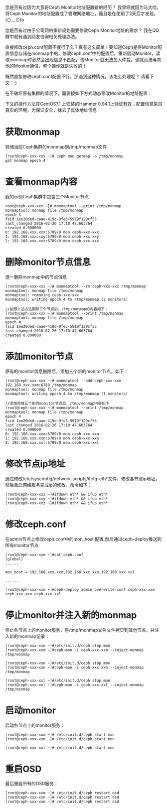 您是否有过因为大意将Ceph Monitor地址配置错的经历？ 我曾经就因为马大哈，将Ceph Monitor的地址配置成了管理网络地址，而且是在使用了2天后才发现。(⊙﹏⊙)b

您是否有过由于公司网络重新规划需要修改Ceph Monitor地址的需求？ 我在QQ群中就有遇到网友咨询相关处理办法。

直接修改ceph.conf配置不就行了么？真有这么简单！要知道Ceph是将Monitor配置信息存储在monmap中的，修改ceph.conf中的配置后，重新启动Monitor，读取monmap时必然会出现信息不匹配，该Monitor就无法加入仲裁，也就没法与其他的Monitor通信，整个操作就是失败的！

既然直接修改ceph.conf配置不行，那遇到这种情况，该怎么处理呢？ 请看下文：:)

在不破坏原有集群的情况下，需要按如下方式动态修改Monitor的地址配置：

下文的操作方法在CentOS7.1 上安装的Hammer 0.94.1上验证有效；配置信息来自真实的环境，为保证安全，抹去了具体地址信息

# 获取monmap

转储当前Ceph集群的monmap到/tmp/monmap文件
```
[root@ceph-xxx-xxx ~]# ceph mon getmap -o /tmp/monmap
got monmap epoch 4
```

# 查看monmap内容

我的示例Ceph集群中包含三个Monitor节点
```
root@ceph-xxx-xxx ~]# monmaptool --print /tmp/monmap
monmaptool: monmap file /tmp/monmap
epoch 4
fsid 1ee20ded-caae-419d-9fe3-5919f129cf55
last_changed 2016-02-26 17:10:47.603764
created 0.000000
0: 192.168.xxx.xxx:6789/0 mon.ceph-xxx-xxx
1: 192.168.xxx.xxy:6789/0 mon.ceph-xxx-xxy
2: 192.168.xxx.xxz:6789/0 mon.ceph-xxx-xxz
```

# 删除monitor节点信息

逐一删除monmap中的节点信息：
```
[root@ceph-xxx-xxx ~]# monmaptool --rm ceph-xxx-xxx /tmp/monmap 
monmaptool: monmap file /tmp/monmap
monmaptool: removing ceph-xxx-xxx
monmaptool: writing epoch 4 to /tmp/monmap (2 monitors)

//按照上述方法删除三个节点后，/tmp/monmap的内容如下：
[root@ceph-xxx-xxx ~]# monmaptool --print /tmp/monmap
monmaptool: monmap file /tmp/monmap
epoch 4
fsid 1ee20ded-caae-419d-9fe3-5919f129cf55
last_changed 2016-02-26 17:10:47.603764
created 0.000000
```

# 添加monitor节点

原有的monitor信息删除后，添加三个新的monitor节点，如下：
```
[root@ceph-xxx-xxx ~]# monmaptool --add ceph-xxx-xxm 192.168.xxx.xxm:6789 /tmp/monmap 
monmaptool: monmap file /tmp/monmap
monmaptool: writing epoch 4 to /tmp/monmap (1 monitors)

//添加完成三个新的monitor节点后，/tmp/monmap内容如下
[root@ceph-xxx-xxx ~]# monmaptool --print /tmp/monmap
monmaptool: monmap file /tmp/monmap
epoch 4
fsid 1ee20ded-caae-419d-9fe3-5919f129cf55
last_changed 2016-02-26 17:10:47.603764
created 0.000000
0: 192.168.xxx.xxm:6789/0 mon.ceph-xxx-xxm
1: 192.168.xxx.xxn:6789/0 mon.ceph-xxx-xxn
2: 192.168.xxx.xxl:6789/0 mon.ceph-xxx-xxl
```

# 修改节点ip地址

通过修改/etc/sysconfig/network-scripts/ifcfg-eth*文件，修改各节点ip地址，然后重启网络服务完成ip的修改，命令如下：
```
[root@ceph-xxx-xxx ~]#ifdown eth* && ifup eth*
[root@ceph-xxx-xxy ~]#ifdown eth* && ifup eth*
[root@ceph-xxx-xxz ~]#ifdown eth* && ifup eth*
```

# 修改ceph.conf

在admin节点上修改ceph.conf中的mon_host 配置,然后通过ceph-deploy推送到所有monitor节点:
```
[root@ceph-xxx-xxm ~]#cat ceph.conf
[global]
......

mon_host = 192.168.xxx.xxm,192.168.xxx.xxn,192.168.xxx.xxl

......

[root@ceph-xxx-xxm ~]#ceph-deploy admin overwrite-conf ceph-xxx-xxm ceph-xxx-xxn ceph-xxx-xxl
```

# 停止monitor并注入新的monmap

停止各节点上的monitor服务，将/tmp/monmap文件文件拷贝到其他节点，并注入新的monmap记录：
```
[root@ceph-xxx-xxm ~]#/etc/init.d/ceph stop mon
[root@ceph-xxx-xxm ~]#ceph-mon -i ceph-xxx-xxm --inject-monmap /tmp/monmap

[root@ceph-xxx-xxn ~]#/etc/init.d/ceph stop mon
[root@ceph-xxx-xxn ~]#ceph-mon -i ceph-xxx-xxn --inject-monmap /tmp/monmap

[root@ceph-xxx-xxl ~]#/etc/init.d/ceph stop mon
[root@ceph-xxx-xxl ~]#ceph-mon -i ceph-xxx-xxl --inject-monmap /tmp/monmap
```

# 启动monitor

启动各节点上的monitor服务：
```
[root@ceph-xxx-xxm ~]# /etc/init.d/ceph start mon
[root@ceph-xxx-xxn ~]# /etc/init.d/ceph start mon

[root@ceph-xxx-xxl ~]# /etc/init.d/ceph start mon
```

# 重启OSD

最后重启所有的OSD服务：
```
[root@ceph-xxx-xxm ~]# /etc/init.d/ceph restart osd
[root@ceph-xxx-xxn ~]# /etc/init.d/ceph restart osd
[root@ceph-xxx-xxn ~]# /etc/init.d/ceph restart osd
```
